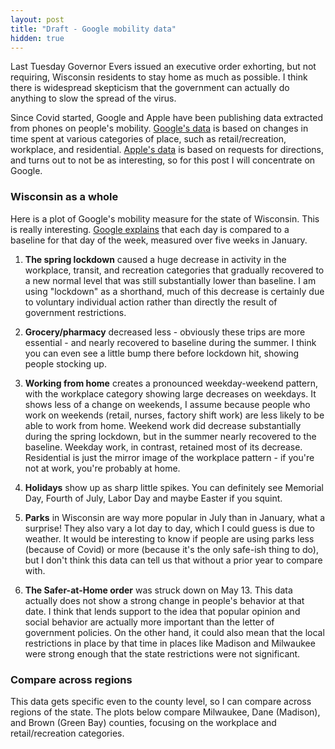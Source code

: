 ```yaml
---
layout: post
title: "Draft - Google mobility data"
hidden: true
---
```


Last Tuesday Governor Evers issued an executive order exhorting, but not requiring, Wisconsin residents to stay home as much as possible. I think there is widespread skepticism that the government can actually do anything to slow the spread of the virus.

Since Covid started, Google and Apple have been publishing data extracted from phones on people's mobility. [Google's data](https://www.google.com/covid19/mobility/) is based on changes in time spent at various categories of place, such as retail/recreation, workplace, and residential. [Apple's data](https://covid19.apple.com/mobility) is based on requests for directions, and turns out to not be as interesting, so for this post I will concentrate on Google.

### Wisconsin as a whole
Here is a plot of Google's mobility measure for the state of Wisconsin. This is really interesting. [Google explains](https://support.google.com/covid19-mobility/answer/9824897?hl=en&ref_topic=9822927) that each day is compared to a baseline for that day of the week, measured over five weeks in January. 

1. **The spring lockdown** caused a huge decrease in activity in the workplace, transit, and recreation categories that gradually recovered to a new normal level that was still substantially lower than baseline. I am using "lockdown" as a shorthand, much of this decrease is certainly due to voluntary individual action rather than directly the result of government restrictions.

1. **Grocery/pharmacy** decreased less - obviously these trips are more essential - and nearly recovered to baseline during the summer. I think you can even see a little bump there before lockdown hit, showing people stocking up. 

1. **Working from home** creates a pronounced weekday-weekend pattern, with the workplace category showing large decreases on weekdays. It shows less of a change on weekends, I assume because people who work on weekends (retail, nurses, factory shift work) are less likely to be able to work from home. Weekend work did decrease substantially during the spring lockdown, but in the summer nearly recovered to the baseline. Weekday work, in contrast, retained most of its decrease. Residential is just the mirror image of the workplace pattern - if you're not at work, you're probably at home.

1. **Holidays** show up as sharp little spikes. You can definitely see Memorial Day, Fourth of July, Labor Day and maybe Easter if you squint.

1. **Parks** in Wisconsin are way more popular in July than in January, what a surprise! They also vary a lot day to day, which I could guess is due to weather. It would be interesting to know if people are using parks less (because of Covid) or more (because it's the only safe-ish thing to do), but I don't think this data can tell us that without a prior year to compare with.

1. **The Safer-at-Home order** was struck down on May 13. This data actually does not show a strong change in people's behavior at that date. I think that lends support to the idea that popular opinion and social behavior are actually more important than the letter of government policies. On the other hand, it could also mean that the local restrictions in place by that time in places like Madison and Milwaukee were strong enough that the state restrictions were not significant.

### Compare across regions
This data gets specific even to the county level, so I can compare across regions of the state. The plots below compare Milwaukee, Dane (Madison), and Brown (Green Bay) counties, focusing on the workplace and retail/recreation categories.
